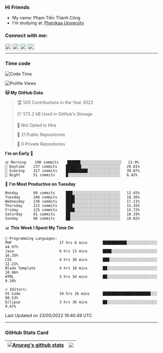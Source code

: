 ### Hi Friends

- My name: Phạm Tiến Thành Công
- I'm studying at: [Phenikaa University]


### Connect with me:
[<img align="left" alt="PhamTienThanhCong | Facebook" width="22px" src="https://upload.wikimedia.org/wikipedia/commons/thumb/1/16/Facebook-icon-1.png/640px-Facebook-icon-1.png" />][facebook]
[<img align="left" alt="PhamTienThanhCong | Zalo" width="22px" src="https://www.anphatpc.com.vn/template/anphat_2020v2/images/icon-zalo.jpg" />][zalo]
[<img align="left" alt="PhamTienThanhCong | LinkedIn" width="22px" src="https://cdn3.iconfinder.com/data/icons/inficons/512/linkedin.png" />][linkedin]
[<img align="left" alt="PhamTienThanhCong | tiktok" width="22px" src="https://cdn.worldvectorlogo.com/logos/tiktok-logo.svg" />][tiktok]

<br />

---

### Time code

<!--START_SECTION:waka-->
![Code Time](http://img.shields.io/badge/Code%20Time-368%20hrs%2039%20mins-blue)

![Profile Views](http://img.shields.io/badge/Profile%20Views-78-blue)

**🐱 My GitHub Data** 

> 🏆 505 Contributions in the Year 2022
 > 
> 📦 572.2 kB Used in GitHub's Storage 
 > 
> 🚫 Not Opted to Hire
 > 
> 📜 21 Public Repositories 
 > 
> 🔑 0 Private Repositories  
 > 
**I'm an Early 🐤** 

```text
🌞 Morning    190 commits    ██████░░░░░░░░░░░░░░░░░░░   23.9% 
🌆 Daytime    237 commits    ███████░░░░░░░░░░░░░░░░░░   29.81% 
🌃 Evening    317 commits    ██████████░░░░░░░░░░░░░░░   39.87% 
🌙 Night      51 commits     █░░░░░░░░░░░░░░░░░░░░░░░░   6.42%

```
📅 **I'm Most Productive on Tuesday** 

```text
Monday       99 commits     ███░░░░░░░░░░░░░░░░░░░░░░   12.45% 
Tuesday      146 commits    ████░░░░░░░░░░░░░░░░░░░░░   18.36% 
Wednesday    136 commits    ████░░░░░░░░░░░░░░░░░░░░░   17.11% 
Thursday     122 commits    ███░░░░░░░░░░░░░░░░░░░░░░   15.35% 
Friday       125 commits    ████░░░░░░░░░░░░░░░░░░░░░   15.72% 
Saturday     81 commits     ██░░░░░░░░░░░░░░░░░░░░░░░   10.19% 
Sunday       86 commits     ██░░░░░░░░░░░░░░░░░░░░░░░   10.82%

```


📊 **This Week I Spent My Time On** 

```text
💬 Programming Languages: 
PHP                      17 hrs 6 mins       ███████████░░░░░░░░░░░░░░   44.97% 
Java                     6 hrs 13 mins       ████░░░░░░░░░░░░░░░░░░░░░   16.35% 
CSS                      4 hrs 38 mins       ███░░░░░░░░░░░░░░░░░░░░░░   12.21% 
Blade Template           4 hrs 10 mins       ██░░░░░░░░░░░░░░░░░░░░░░░   10.96% 
HTML                     3 hrs 34 mins       ██░░░░░░░░░░░░░░░░░░░░░░░   9.39%

🔥 Editors: 
VS Code                  34 hrs 26 mins      ██████████████████████░░░   90.53% 
Eclipse                  3 hrs 36 mins       ██░░░░░░░░░░░░░░░░░░░░░░░   9.47%

```


 Last Updated on 23/05/2022 19:40:49 UTC
<!--END_SECTION:waka-->

---

### GitHub Stats Card

| <a href="https://github.com/phamtienthanhcong"><img align="center" src="https://github-readme-stats.vercel.app/api?username=PhamTienThanhCong&show_icons=true&include_all_commits=true&theme=buefy&hide_border=true&theme=ocean_dark" alt="Anurag's github stats" /></a> | <a href="https://github.com/phamtienthanhcong"><img align="center" src="https://github-readme-stats.vercel.app/api/top-langs/?username=PhamTienThanhCong&layout=compact&theme=buefy&hide_border=true&theme=ocean_dark" /></a> |
| ------------- | ------------- |

[Phenikaa University]: https://phenikaa-uni.edu.vn/vi
[facebook]: https://www.facebook.com/phamtienthanhcong
[linkedin]: https://linkedin.com/in/phamtienthanhcong
[zalo]: https://zalo.me/0396396332
[tiktok]: https://www.tiktok.com/@phamtienthanhcong
[web]: https://github.com/PhamTienThanhCong/web_dev
[min project]: https://github.com/PhamTienThanhCong/Project-Of-Web
[c and cpp]: https://github.com/PhamTienThanhCong/Code_C_and_Cpro
[python]: https://github.com/PhamTienThanhCong/Python_beginer
